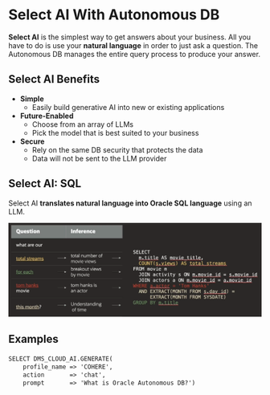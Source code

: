 # Select AI With Autonomous DB

**Select AI** is the simplest way to get answers about your business. All you have to do is use your **natural language** in order to just ask a question. The Autonomous DB manages the entire query process to produce your answer.

## Select AI Benefits

- **Simple**
    - Easily build generative AI into new or existing applications
- **Future-Enabled**
    - Choose from an array of LLMs
    - Pick the model that is best suited to your business
- **Secure**
    - Rely on the same DB security that protects the data
    - Data will not be sent to the LLM provider

## Select AI: SQL

Select AI **translates natural language into Oracle SQL language** using an LLM.

![Select AI](../imgs/select_ai.png)

## Examples

```
SELECT DMS_CLOUD_AI.GENERATE(
    profile_name => 'COHERE',
    action       => 'chat',
    prompt       => 'What is Oracle Autonomous DB?')
```